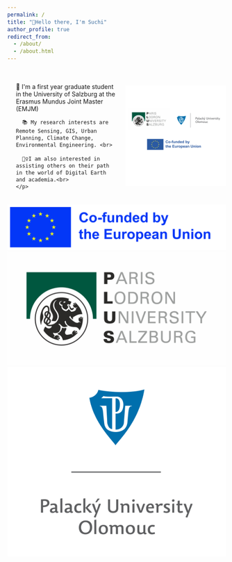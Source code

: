 ```yaml
---
permalink: /
title: "👋Hello there, I'm Suchi"
author_profile: true
redirect_from: 
  - /about/
  - /about.html
---
```

<div style="display: flex; align-items: center;">
  <!-- Right Side: Text -->
  <div style="flex: 1; padding: 20px;">
    <p>
      👧 I'm a first year graduate student in the University of Salzburg at the Erasmus Mundus Joint Master (EMJM) <br>
      
      📚 My research interests are Remote Sensing, GIS, Urban Planning, Climate Change, Environmental Engineering. <br>
      
      🙋‍♀️I am also interested in assisting others on their path in the world of Digital Earth and academia.<br>
    </p>
  </div>
    <!-- Left Side: Image -->
  <div style="flex: 1; text-align: center;">
    <img src="images/logo.new.png" alt="Description" style="max-width: 100%; height: auto;">
  </div>
</div>

<!-- Bottom Bar -->
<div class="bottom-bar">
  <!-- Images -->
  <img src="images/EN Co-funded by the EU_POS.jpg" alt="Image 1" class="bottom-bar-image">
  <img src="images/PLUS Logo englisch Farbe.jpg" alt="Image 2" class="bottom-bar-image">
  <img src="images/UP_logo_stred_en.png" alt="Image 3" class="bottom-bar-image">
  
</div>





